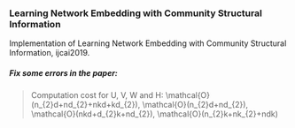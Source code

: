 ### Learning Network Embedding with Community Structural Information
Implementation of Learning Network Embedding with Community Structural Information, ijcai2019.

##### Fix some errors in the paper:
> Computation cost for U, V, W and H:
\mathcal{O}(n_{2}d+nd_{2}+nkd+kd_{2}), 
\mathcal{O}(n_{2}d+nd_{2}), 
\mathcal{O}(nkd+d_{2}k+nd_{2}), 
\mathcal{O}(n_{2}k+nk_{2}+ndk)

